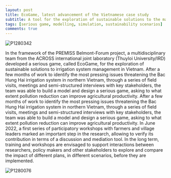 ```yaml
---
layout: post
title: EcoGame, latest advancement of the Vietnamese case study
subtitle: A tool for the exploration of sustainable solutions to the management of irrigation systems in Vietnam
tags: [serious game, modelling, simulation, sustainability scenarios]
comments: true
---
```

![P1280342](https://user-images.githubusercontent.com/87107232/177241565-365c6f7f-f3ce-4575-a20c-4449c1e3ee85.jpg)

In the framework of the PREMISS Belmont-Forum project, a multidisciplinary team from the ACROSS international joint laboratory (Thuyloi University/IRD) developed a serious game, called EcoGame, for the exploration of sustainable solutions to irrigation system management in Vietnam.
After a few months of work to identify the most pressing issues threatening the Bac Hung Hai irrigation system in northern Vietnam, through a series of field visits, meetings and semi-structured interviews with key stakeholders, the team was able to build a model and design a serious game, asking to what extent pollution reduction can improve agricultural productivity.
After a few months of work to identify the most pressing issues threatening the Bac Hung Hai irrigation system in northern Vietnam, through a series of field visits, meetings and semi-structured interviews with key stakeholders, the team was able to build a model and design a serious game, asking to what extent pollution reduction can improve agricultural productivity.
In June 2022, a first series of participatory workshops with farmers and village leaders marked an important step in the research, allowing to verify its contribution in terms of a discussion and mediation tool. In the long term, training and workshops are envisaged to support interactions between researchers, policy makers and other stakeholders to explore and compare the impact of different plans, in different scenarios, before they are implemented.

![P1280076](https://user-images.githubusercontent.com/87107232/177241639-ce0f63bb-0554-44f4-9f9f-45dbde8263e5.jpg)
 
